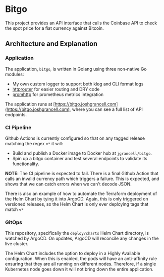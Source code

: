 # Bitgo

This project provides an API interface that calls the Coinbase API to check the spot price for
a fiat currency against Bitcoin.

## Architecture and Explanation

### Application
The application, `bitgo`, is written in Golang using three non-native Go modules:
- My own custom logger to support both klog and CLI format logs
- [httprouter](https://github.com/julienschmidt/httprouter) for easier routing and DRY code
- [promhttp](https://github.com/prometheus/client_golang) for prometheus metrics integration

The application runs at [https://bitgo.joshgrancell.com](https://bitgo.joshgrancell.com), where you can
see a full list of API endpoints.

### CI Pipeline
Github Actions is currently configured so that on any tagged release matching the regex `v*` it will:
- Build and publish a Docker image to Docker hub at `jgrancell/bitgo`.
- Spin up a bitgo container and test several endpoints to validate its functionality.

**NOTE**: The CI pipeline is expected to fail. There is a final Github Action that calls an invalid currency path
which triggers a failure. This is expected, and shows that we can catch errors when we can't decode JSON.

There is also an example of how to automate the Terraform deployment of the Helm Chart by tying it into ArgoCD. Again, this is only triggered on versioned releases, so the Helm Chart is only ever deploying tags that match `v*`


### GitOps
This repository, specifically the `deploy/charts` Helm Chart directory, is watched by ArgoCD. On updates, ArgoCD will reconcile any changes in the live cluster.

The Helm Chart includes the option to deploy in a Highly Available configuration. When this is enabled, the pods
will have an anti-affinity rule ensuring that they are all running on different nodes. Therefore, if a single Kubernetes node goes down it will not bring down the entire application.

